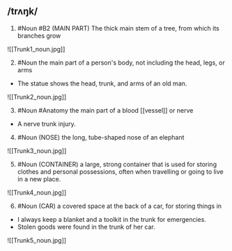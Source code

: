 ## /trʌŋk/ 
1. #Noun
#B2
(MAIN PART)
The thick main stem of a tree, from which its branches grow

![[Trunk1_noun.jpg]]

2. #Noun 
the main part of a person's body, not including the head, legs, or arms

- The statue shows the head, trunk, and arms of an old man.

![[Trunk2_noun.jpg]]

3. #Noun  #Anatomy 
the main part of a blood [[vessel]] or nerve

- A nerve trunk injury.

4. #Noun 
(NOSE)
the long, tube-shaped nose of an elephant

![[Trunk3_noun.jpg]]

5. #Noun 
(CONTAINER)
a large, strong container that is used for storing clothes and personal possessions, often when travelling or going to live in a new place.

![[Trunk4_noun.jpg]]

6. #Noun 
(CAR)
a covered space at the back of a car, for storing things in

- I always keep a blanket and a toolkit in the trunk for emergencies.
- Stolen goods were found in the trunk of her car.

![[Trunk5_noun.jpg]]
